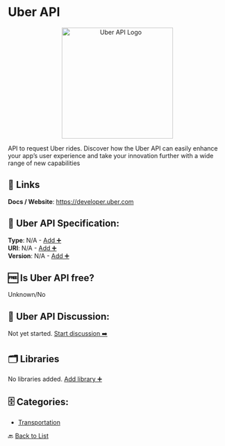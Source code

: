 # Uber API
<p align="center">
    <img width="256" src="https://raw.githubusercontent.com/apis-list/apis-list/main/apis/uber-api/logo_256x256.png" alt="Uber API Logo"/>
</p>
API to request Uber rides. Discover how the Uber API can easily enhance your app’s user experience and take your innovation further with a wide range of new capabilities

##  🔗 Links
**Docs / Website**: https://developer.uber.com

## 🧬 Uber API Specification:
**Type**: N/A - [Add ➕](https://github.com/apis-list/apis-list/edit/main/apis/uber-api/uber-api.yaml)  
**URI**: N/A - [Add ➕](https://github.com/apis-list/apis-list/edit/main/apis/uber-api/uber-api.yaml)  
**Version**: N/A - [Add ➕](https://github.com/apis-list/apis-list/edit/main/apis/uber-api/uber-api.yaml)

## 🆓 Is Uber API free?
 Unknown/No 

## 💬 Uber API Discussion:
Not yet started. [Start discussion ➡️](https://github.com/apis-list/apis-list/discussions/new)

## 🗂️ Libraries

No libraries added. [Add library ➕](https://github.com/apis-list/apis-list/edit/main/apis/uber-api/uber-api.yaml)    


## 🗄️ Categories:
- [Transportation](https://github.com/apis-list/apis-list#transportation-)

🔙  [Back to List](https://github.com/apis-list/apis-list)
